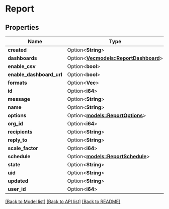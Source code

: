 # Report

## Properties

Name | Type | Description | Notes
------------ | ------------- | ------------- | -------------
**created** | Option<**String**> |  | [optional]
**dashboards** | Option<[**Vec<models::ReportDashboard>**](ReportDashboard.md)> |  | [optional]
**enable_csv** | Option<**bool**> |  | [optional]
**enable_dashboard_url** | Option<**bool**> |  | [optional]
**formats** | Option<**Vec<String>**> |  | [optional]
**id** | Option<**i64**> |  | [optional]
**message** | Option<**String**> |  | [optional]
**name** | Option<**String**> |  | [optional]
**options** | Option<[**models::ReportOptions**](ReportOptions.md)> |  | [optional]
**org_id** | Option<**i64**> |  | [optional]
**recipients** | Option<**String**> |  | [optional]
**reply_to** | Option<**String**> |  | [optional]
**scale_factor** | Option<**i64**> |  | [optional]
**schedule** | Option<[**models::ReportSchedule**](ReportSchedule.md)> |  | [optional]
**state** | Option<**String**> |  | [optional]
**uid** | Option<**String**> |  | [optional]
**updated** | Option<**String**> |  | [optional]
**user_id** | Option<**i64**> |  | [optional]

[[Back to Model list]](../README.md#documentation-for-models) [[Back to API list]](../README.md#documentation-for-api-endpoints) [[Back to README]](../README.md)


